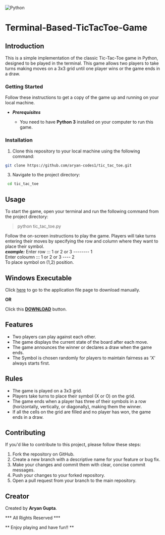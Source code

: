 ![Python](https://img.shields.io/badge/Python-3.10-yellow)

# Terminal-Based-TicTacToe-Game

## Introduction
This is a simple implementation of the classic Tic-Tac-Toe game in Python, designed to be played in the terminal. This game allows two players to take turns making moves on a 3x3 grid until one player wins or the game ends in a draw.

### Getting Started
Follow these instructions to get a copy of the game up and running on your local machine.

- ***Prerequisites***
  
    - You need to have **Python 3** installed on your computer to run this game.

### Installation
1. Clone this repository to your local machine using the following command:
 ```bash
 git clone https://github.com/aryan-codes1/tic_tac_toe.git
```
3. Navigate to the project directory:
  ```bash
   cd tic_tac_toe
```
## Usage
To start the game, open your terminal and run the following command from the project directory:
 > python tic_tac_toe.py
  
Follow the on-screen instructions to play the game. Players will take turns entering their moves by specifying the row and column where they want to place their symbol.  
***example:*** Enter row ::: 1 or 2 or 3 -------- 1  
         Enter coloumn ::: 1 or 2 or 3 ---- 2  
To place symbol on (1,2) position.

## Windows Executable
Click [here](tic_tac_toe.exe) to go to the application file page to download manually.

**OR**

  Click this [**DOWNLOAD**](https://github.com/aryan-codes1/Terminal-Based-TicTacToe-Game/raw/main/tic_tac_toe.exe) button.

## Features
* Two players can play against each other.
* The game displays the current state of the board after each move.
* The game announces the winner or declares a draw when the game ends.
* The Symbol is chosen randomly for players to maintain fairness as 'X' always starts first.

## Rules
+ The game is played on a 3x3 grid.
+ Players take turns to place their symbol (X or O) on the grid.
+ The game ends when a player has three of their symbols in a row (horizontally, vertically, or diagonally), making them the winner.
+ If all the cells on the grid are filled and no player has won, the game ends in a draw.

##  Contributing
If you'd like to contribute to this project, please follow these steps:

1. Fork the repository on GitHub.
2. Create a new branch with a descriptive name for your feature or bug fix.
3. Make your changes and commit them with clear, concise commit messages.
4. Push your changes to your forked repository.
5. Open a pull request from your branch to the main repository.

## Creator 
Created by **Aryan Gupta**.

*** All Rights Reserved ***


** Enjoy playing and have fun!! **
